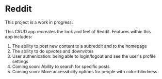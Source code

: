 # Reddit

This project is a work in progress.

This CRUD app recreates the look and feel of Reddit.
Features within this app includes:

1. The ability to post new content to a subreddit and to the homepage
2. The ability to do upvotes and downvotes
3. User authenication: being able to login/logout and see the user's profile settings
4. Coming soon: Ability to search for specific posts
5. Coming soon: More accessibility options for people with color-blindness
